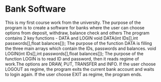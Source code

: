 # Bank Software
 This is my first course work from the university. The purpose of the program is to create a software for banks where the user can choose options from deposit, withdraw, balance check and others
 The program contains 2 key functions - DATA and LOGIN
 void DATA(int IDs[],int passwords[],float balances[]);
 The purpose of the function DATA is filling the three main arrays which contain the IDs, passwords and balances.
 void LOGIN(int IDs[],int passwords[],float balances[]);
 The purpose of the function LOGIN is to read ID and password, then it reads regime of work.The options are  DRAW, PUT, TRANSFER and INFO.
 If the user choose LOGOUT as regime, the program exits the current bank account and waits to login again. If the user choose EXIT as regime, the program ends.
